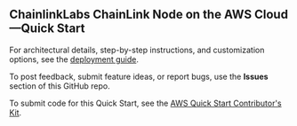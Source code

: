## ChainlinkLabs ChainLink Node on the AWS Cloud—Quick Start

For architectural details, step-by-step instructions, and customization options, see the [deployment guide](http://aws-quickstart.github.io/quickstart-chainlinklabs-chainlink-node/).

To post feedback, submit feature ideas, or report bugs, use the **Issues** section of this GitHub repo.

To submit code for this Quick Start, see the [AWS Quick Start Contributor's Kit](https://aws-quickstart.github.io/).
